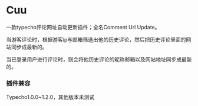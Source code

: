 # Cuu
一款typecho评论网址自动更新插件；全名Comment Url Update。

当游客评论时，根据游客ip与邮箱筛选出他的历史评论，然后把历史评论里面的网站同步成最新的。

当已登录用户进行评论时，则会将他历史评论的昵称邮箱以及网站地址同步成最新的。

### 插件兼容
Typecho1.0.0~1.2.0，其他版本未测试
